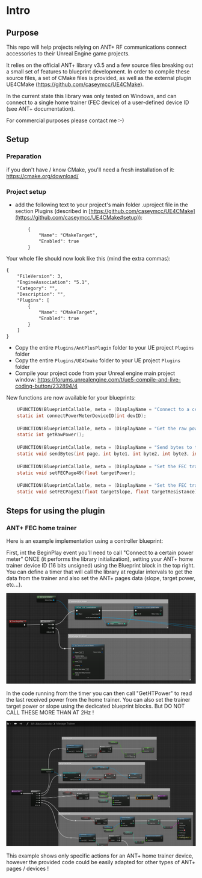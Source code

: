 # Intro

## Purpose

This repo will help projects relying on ANT+ RF communications connect accessories to their Unreal Engine game projects.

It relies on the official ANT+ library v3.5 and a few source files breaking out a small set of features to blueprint development.
In order to compile these source files, a set of CMake files is provided, as well as the external plugin UE4CMake (https://github.com/caseymcc/UE4CMake).

In the current state this library was only tested on Windows, and can connect to a single home trainer (FEC device) of a user-defined device ID (see ANT+ documentation).

For commercial purposes please contact me :-)

## Setup

### Preparation

if you don't have / know CMake, you'll need a fresh installation of it:
<https://cmake.org/download/>

### Project setup

- add the following text to your project's main folder .uproject file in the section Plugins (described in [https://github.com/caseymcc/UE4CMake](https://github.com/caseymcc/UE4CMake#setup)):

```text
		{
			"Name": "CMakeTarget",
			"Enabled": true
		}
```

Your whole file should now look like this (mind the extra commas):

```text
{
	"FileVersion": 3,
	"EngineAssociation": "5.1",
	"Category": "",
	"Description": "",
	"Plugins": [
		{
			"Name": "CMakeTarget",
			"Enabled": true
		}
	]
}
```

- Copy the entire `Plugins/AntPlusPlugin` folder to your UE project `Plugins` folder
- Copy the entire `Plugins/UE4Cmake` folder to your UE project `Plugins` folder
- Compile your project code from your Unreal engine main project window: <https://forums.unrealengine.com/t/ue5-compile-and-live-coding-button/232894/4>

New functions are now available for your blueprints:

```c
    UFUNCTION(BlueprintCallable, meta = (DisplayName = "Connect to a certain power meter", Keywords = "AntPlusPlugin power meter connect"), Category = "AntPlusPlugin")
    static int connectPowerMeterDeviceID(int devID);

    UFUNCTION(BlueprintCallable, meta = (DisplayName = "Get the raw power in W", Keywords = "AntPlusPlugin power get"), Category = "AntPlusPlugin")
    static int getRawPower();

    UFUNCTION(BlueprintCallable, meta = (DisplayName = "Send bytes to the ANT+ channel", Keywords = "AntPlusPlugin bytes send"), Category = "AntPlusPlugin")
    static void sendBytes(int page, int byte1, int byte2, int byte3, int byte4, int byte5, int byte6, int byte7);

    UFUNCTION(BlueprintCallable, meta = (DisplayName = "Set the FEC trainer target power", Keywords = "AntPlusPlugin FEC target power"), Category = "AntPlusPlugin")
    static void setFECPage49(float targetPower);

    UFUNCTION(BlueprintCallable, meta = (DisplayName = "Set the FEC trainer target slope", Keywords = "AntPlusPlugin FEC target slope"), Category = "AntPlusPlugin")
    static void setFECPage51(float targetSlope, float targetResistance);
```

## Steps for using the plugin

### ANT+ FEC home trainer

Here is an example implementation using a controller blueprint:

First, int the BeginPlay event you'll need to call "Connect to a certain power meter" ONCE (it performs the library initialization), setting your ANT+ home trainer device ID (16 bits unsigned) using the Blueprint block in the top right.
You can define a timer that will call the library at regular intervals to get the data from the trainer and also set the ANT+ pages data (slope, target power, etc...).

![Alt text](image.png)

In the code running from the timer you can then call "GetHTPower" to read the last received power from the home trainer. You can also set the trainer target power or slope using the dedicated blueprint blocks.
But DO NOT CALL THESE MORE THAN AT 2Hz !

![Alt text](image-2.png)

This example shows only specific actions for an ANT+ home trainer device, however the provided code could be easily adapted for other types of ANT+ pages / devices !
